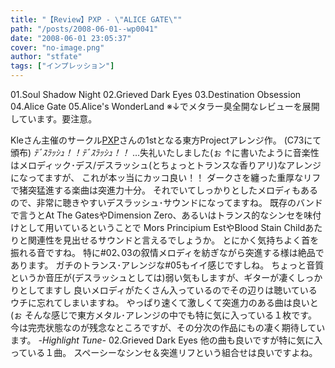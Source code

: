 ```yaml
---
title: "【Review】PXP - \"ALICE GATE\""
path: "/posts/2008-06-01--wp0041"
date: "2008-06-01 23:05:37"
cover: "no-image.png"
author: "stfate"
tags: ["インプレッション"]
---
```


01.Soul Shadow Night
02.Grieved Dark Eyes
03.Destination Obsession
04.Alice Gate
05.Alice's WonderLand
※↓でメタラー臭全開なレビューを展開しています。要注意。<br>

<!--more-->
Kleさん主催のサークル<a href="http://members2.jcom.home.ne.jp/pxp/" target="_blank">PXP</a>さんの1stとなる東方Projectアレンジ作。
(C73にて頒布)
<em>ﾃﾞｽﾗｯｼｭ！！ﾃﾞｽﾗｯｼｭ！！</em>
…失礼いたしました(ぉ
↑に書いたように音楽性はメロディック･デス/デスラッシュ(とちょっとトランスな香りアリ)なアレンジになってますが、
これが本ッ当にカッコ良い！！
ダークさを纏った重厚なリフで猪突猛進する楽曲は突進力十分。
それでいてしっかりとしたメロディもあるので、非常に聴きやすいデスラッシュ･サウンドになってますね。
既存のバンドで言うとAt The GatesやDimension Zero、あるいはトランス的なシンセを味付けとして用いているということで
Mors Principium EstやBlood Stain Childあたりと関連性を見出せるサウンドと言えるでしょうか。
とにかく気持ちよく首を振れる音ですね。
特に#02､03の叙情メロディを紡ぎながら突進する様は絶品であります。
ガチのトランス･アレンジな#05もイイ感じですしね。
ちょっと音質というか音圧が(デスラッシュとしては)弱い気もしますが、ギターが凄くしっかりとしてますし
良いメロディがたくさん入っているのでその辺りは聴いているウチに忘れてしまいますね。
やっぱり速くて激しくて突進力のある曲は良いと(ぉ
そんな感じで東方メタル･アレンジの中でも特に気に入っている１枚です。
今は完売状態なのが残念なところですが、その分次の作品にもの凄く期待しています。
<em>-Highlight Tune-</em>
02.Grieved Dark Eyes
他の曲も良いですが特に気に入っている１曲。
スペーシーなシンセ＆突進リフという組合せは良いですよね。
